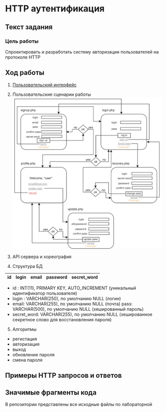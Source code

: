 # HTTP аутентификация

## Текст задания
### Цель работы
Спроектировать и разработать систему авторизации пользователей на протоколе HTTP

## Ход работы
1) [Пользовательский интерфейс](https://www.figma.com/file/hSWGqjHNCLkkSetXraLjx5/IS_lr_1)
2) Пользовательские сценарии работы
![Пользовательские сценарии работы](пользовательские_сценарии.jpg)
3) API сервера и хореография

4) Структура БД

| id | login | email | password | secret_word |
| ------ | ------ | ------ | ------ | ------ |

- id : INT(11), PRIMARY KEY, AUTO_INCREMENT
(уникальный идентификатор пользователя)
- login : VARCHAR(250), по умолчанию NULL
(логин)
- email: VARCHAR(255), по умолчанию NULL
(почта)
pass: VARCHAR(500), по умолчанию NULL
(хешированный пароль)
- secret_word: VARCHAR(255), по умолчанию NULL
(хешированное секретное слово для восстановления пароля)

5) Алгоритмы
- регистация
- авторизация
- выход
- обновление пароля
- смена пароля

## Примеры HTTP запросов и ответов

## Значимые фрагменты кода
В репозитории представлены все исходные файлы по лабораторной
